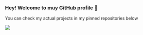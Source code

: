 
### Hey! Welcome to muy GitHub profile 👋

You can check my actual projects in my pinned repositories below<br/>

![](https://komarev.com/ghpvc/?username=daviiid99&style=plastic&label=My+Profile+Views)
